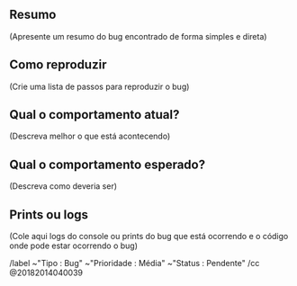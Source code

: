 ## Resumo

  (Apresente um resumo do bug encontrado de forma simples e direta)

## Como reproduzir

  (Crie uma lista de passos para reproduzir o bug)

## Qual o comportamento atual?

  (Descreva melhor o que está acontecendo)

## Qual o comportamento esperado?

  (Descreva como deveria ser)

## Prints ou logs

  (Cole aqui logs do console ou prints do bug que está ocorrendo e o código onde pode estar ocorrendo o bug)

/label ~"Tipo : Bug" ~"Prioridade : Média" ~"Status : Pendente"
/cc @20182014040039